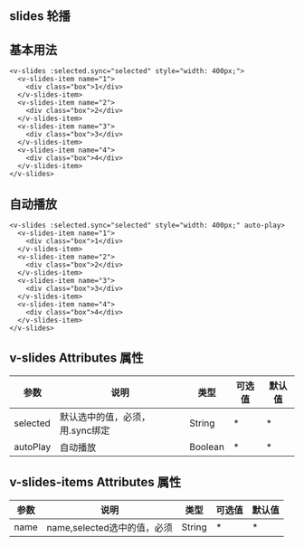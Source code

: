 ## slides 轮播

## 基本用法

<ClientOnly>
  <slides/>
</ClientOnly>

```vue
<v-slides :selected.sync="selected" style="width: 400px;">
  <v-slides-item name="1">
    <div class="box">1</div>
  </v-slides-item>
  <v-slides-item name="2">
    <div class="box">2</div>
  </v-slides-item>
  <v-slides-item name="3">
    <div class="box">3</div>
  </v-slides-item>
  <v-slides-item name="4">
    <div class="box">4</div>
  </v-slides-item>
</v-slides>
```

## 自动播放

<ClientOnly>
  <slides-autoplay/>
</ClientOnly>

```vue
<v-slides :selected.sync="selected" style="width: 400px;" auto-play>
  <v-slides-item name="1">
    <div class="box">1</div>
  </v-slides-item>
  <v-slides-item name="2">
    <div class="box">2</div>
  </v-slides-item>
  <v-slides-item name="3">
    <div class="box">3</div>
  </v-slides-item>
  <v-slides-item name="4">
    <div class="box">4</div>
  </v-slides-item>
</v-slides>
```

## v-slides Attributes 属性

参数|说明|类型|可选值|默认值|
-|-|-|-|-|
selected|默认选中的值，必须，用.sync绑定|String|*|*|
autoPlay|自动播放|Boolean|*|*|

## v-slides-items Attributes 属性

参数|说明|类型|可选值|默认值|
-|-|-|-|-|
name|name,selected选中的值，必须|String|*|*|
